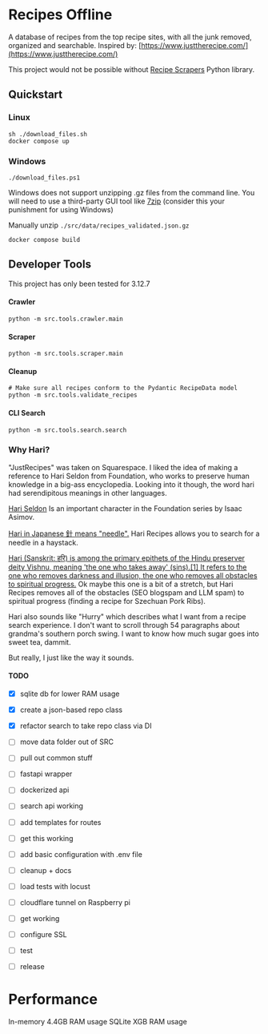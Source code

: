 # Recipes Offline

A database of recipes from the top recipe sites, with all the junk removed, organized and searchable.
Inspired by: [https://www.justtherecipe.com/](https://www.justtherecipe.com/)

This project would not be possible without [Recipe Scrapers](https://github.com/hhursev/recipe-scrapers) Python library.

## Quickstart

### Linux

```shell
sh ./download_files.sh
docker compose up
```

### Windows

```shell
./download_files.ps1
```

Windows does not support unzipping .gz files from the command line. You will need
to use a third-party GUI tool like [7zip](https://7-zip.org/download.html) (consider this your punishment for using Windows)  

Manually unzip `./src/data/recipes_validated.json.gz`

```shell
docker compose build
```

## Developer Tools

This project has only been tested for 3.12.7

#### Crawler

```shell
python -m src.tools.crawler.main
```

#### Scraper

```shell
python -m src.tools.scraper.main
```

#### Cleanup

```shell
# Make sure all recipes conform to the Pydantic RecipeData model
python -m src.tools.validate_recipes
```

#### CLI Search

```shell 
python -m src.tools.search.search
```

### Why Hari?

"JustRecipes" was taken on Squarespace. I liked the idea of making a reference to Hari Seldon from Foundation, who works to preserve human knowledge in a big-ass encyclopedia.
Looking into it though, the word hari had serendipitous meanings in other languages.

[Hari Seldon](https://en.wikipedia.org/wiki/Hari_Seldon) Is an important character in the Foundation series by Isaac Asimov.  

[Hari in Japanese 針 means "needle".](https://www.tanoshiijapanese.com/dictionary/entry_details.cfm?entry_id=35150) Hari Recipes allows you to search for a needle in a haystack.  

[Hari (Sanskrit: हरि) is among the primary epithets of the Hindu preserver deity Vishnu, meaning 'the one who takes away' (sins).[1] It refers to the one who removes darkness and illusion, the one who removes all obstacles to spiritual progress.](https://en.wikipedia.org/wiki/Hari) 
Ok maybe this one is a bit of a stretch, but Hari Recipes removes all of the obstacles (SEO blogspam and LLM spam) to spiritual progress (finding a recipe for Szechuan Pork Ribs).

Hari also sounds like "Hurry" which describes what I want from a recipe search experience. I don't want to scroll through 54 paragraphs about grandma's southern porch swing. I want to know how much sugar goes into sweet tea, dammit.

But really, I just like the way it sounds.



#### TODO
- [x] sqlite db for lower RAM usage
- [x] create a json-based repo class
- [x] refactor search to take repo class via DI

- [ ] move data folder out of SRC
- [ ] pull out common stuff

- [ ] fastapi wrapper
- [ ] dockerized api
- [ ] search api working
- [ ] add templates for routes
- [ ] get this working
- [ ] add basic configuration with .env file
- [ ] cleanup + docs
- [ ] load tests with locust

- [ ] cloudflare tunnel on Raspberry pi
- [ ] get working
- [ ] configure SSL
- [ ] test
- [ ] release

# Performance

In-memory 4.4GB RAM usage
SQLite XGB RAM usage